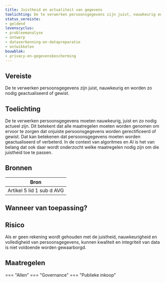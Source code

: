 ```yaml
---
title: Juistheid en actualiteit van gegevens
toelichting: De te verwerken persoonsgegevens zijn juist, nauwkeurig en worden zo nodig geactualiseerd of gewist.
status_vereiste:
- geldend
levenscyclus:
- probleemanalyse
- ontwerp
- dataverkenning-en-datapreparatie
- ontwikkelen
bouwblok:
- privacy-en-gegevensbescherming
---
```


<!-- tags -->
## Vereiste

De te verwerken persoonsgegevens zijn juist, nauwkeurig en worden zo nodig geactualiseerd of gewist.

## Toelichting

De te verwerken persoonsgegevens moeten nauwkeurig, juist en zo nodig actueel zijn.
Dit betekent dat alle maatregelen moeten worden genomen om ervoor te zorgen dat onjuiste persoonsgegevens worden gerectificeerd of gewist.
Dat kan betekenen dat persoonsgegevens moeten worden geactualiseerd of verbeterd.
In de context van algoritmes en AI is het van belang dat ook daar wordt onderzocht welke maatregelen nodig zijn om die juistheid toe te passen.



## Bronnen

| Bron                        |
|-----------------------------|
|Artikel 5 lid 1 sub d AVG|

## Wanneer van toepassing?


## Risico

Als er geen rekening wordt gehouden met de juistheid, nauwkeurigheid en volledigheid van persoonsgegevens, kunnen kwaliteit en integriteit van data is niet voldoende worden gewaarborgd.

## Maatregelen

=== "Allen"
	<!-- list_maatregelen vereiste/juistheid_en_actualiteit_van_persoonsgegevens -->
=== "Governance"
	<!-- list_maatregelen vereiste/juistheid_en_actualiteit_van_persoonsgegevens boubwlok/governance -->
=== "Publieke inkoop"
	<!-- list_maatregelen vereiste/juistheid_en_actualiteit_van_persoonsgegevens bouwblok/publieke-inkoop -->

